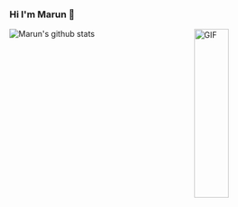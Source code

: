 ### Hi I'm Marun 👋

<img width = "35%" align="right" alt="GIF" height="300px" src="http://img.runrun520.cn/005TGG6vly1gaf4l1nltvg306c06cdx5.gif" />





![Marun's github stats](https://github-readme-stats.vercel.app/api?username=marunrun&show_icons=true)
